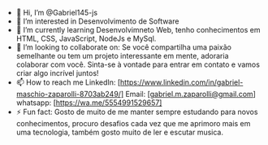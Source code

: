 - 👋 Hi, I’m @Gabriel145-js
- 👀 I’m interested in Desenvolvimento de Software
- 🌱 I’m currently learning Desenvolvimneto Web, tenho conhecimentos em HTML, CSS, JavaScript, NodeJs e MySql.
- 💞️ I’m looking to collaborate on: Se você compartilha uma paixão semelhante ou tem um projeto interessante em mente, adoraria colaborar com você. Sinta-se à vontade para entrar em contato e vamos criar algo incrível juntos!
- 📫 How to reach me LinkedIn: [https://www.linkedin.com/in/gabriel-maschio-zaparolli-8703ab249/]
                      Email: [gabriel.m.zaparolli@gmail.com]
                      whatsapp: [https://wa.me/5554991529657]
- ⚡ Fun fact: Gosto de muito de me manter sempre estudando para novos conhecimentos, procuro desafios cada vez que me aprimoro mais em uma tecnologia, também gosto muito de ler e escutar musica.

<!---
Gabriel145-js/Gabriel145-js is a ✨ special ✨ repository because its `README.md` (this file) appears on your GitHub profile.
You can click the Preview link to take a look at your changes.
--->
